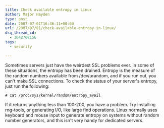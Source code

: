 ```yaml
---
title: Check available entropy in Linux
author: Major Hayden
type: post
date: 2007-07-01T16:46:11+00:00
url: /2007/07/01/check-available-entropy-in-linux/
dsq_thread_id:
  - 3642768156
tags:
  - security

---
```

Sometimes servers just have the weirdest SSL problems ever. In some of these situations, the entropy has been drained. Entropy is the measure of the random numbers available from /dev/urandom, and if you run out, you can't make SSL connections. To check the status of your server's entropy, just run the following:

```text
# cat /proc/sys/kernel/random/entropy_avail
```

If it returns anything less than 100-200, you have a problem. Try installing rng-tools, or generating I/O, like large find operations. Linux normally uses keyboard and mouse input to generate entropy on systems without random number generators, and this isn't very handy for dedicated servers.
